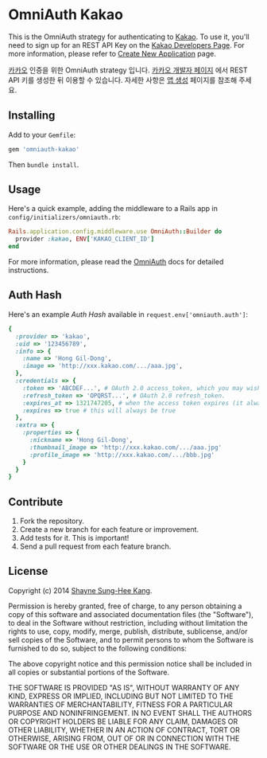 # OmniAuth Kakao

This is the OmniAuth strategy for authenticating to [Kakao](http://www.kakao.com/). To
use it, you'll need to sign up for an REST API Key on the [Kakao Developers Page](http://developers.kakao.com). For more information, please refer to [Create New Application](https://developers.kakao.com/docs/restapi#시작하기-앱-생성) page.

[카카오](http://www.kakao.com/) 인증을 위한 OmniAuth strategy 입니다.
[카카오 개발자 페이지](http://developers.kakao.com) 에서 REST API 키를 생성한 뒤 이용할 수 있습니다. 자세한 사항은 [앱 생성](https://developers.kakao.com/docs/restapi#시작하기-앱-생성) 페이지를 참조해 주세요.

## Installing

Add to your `Gemfile`:

```ruby
gem 'omniauth-kakao'
```

Then `bundle install`.

## Usage

Here's a quick example, adding the middleware to a Rails app in `config/initializers/omniauth.rb`:

```ruby
Rails.application.config.middleware.use OmniAuth::Builder do
  provider :kakao, ENV['KAKAO_CLIENT_ID']
end
```

For more information, please read the [OmniAuth](https://github.com/intridea/omniauth) docs for detailed instructions.

## Auth Hash

Here's an example *Auth Hash* available in `request.env['omniauth.auth']`:

```ruby
{
  :provider => 'kakao',
  :uid => '123456789',
  :info => {
    :name => 'Hong Gil-Dong',
    :image => 'http://xxx.kakao.com/.../aaa.jpg',
  },
  :credentials => {
    :token => 'ABCDEF...', # OAuth 2.0 access_token, which you may wish to store.
    :refresh_token => 'OPQRST...', # OAuth 2.0 refresh_token.
    :expires_at => 1321747205, # when the access token expires (it always will)
    :expires => true # this will always be true
  },
  :extra => {
    :properties => {
      :nickname => 'Hong Gil-Dong',
      :thumbnail_image => 'http://xxx.kakao.com/.../aaa.jpg'
      :profile_image => 'http://xxx.kakao.com/.../bbb.jpg'
    }
  }
}
```

## Contribute

1. Fork the repository.
1. Create a new branch for each feature or improvement.
1. Add tests for it. This is important!
1. Send a pull request from each feature branch.

## License

Copyright (c) 2014 [Shayne Sung-Hee Kang](http://medium.com/@shaynekang).

Permission is hereby granted, free of charge, to any person obtaining a copy of this software and associated documentation files (the "Software"), to deal in the Software without restriction, including without limitation the rights to use, copy, modify, merge, publish, distribute, sublicense, and/or sell copies of the Software, and to permit persons to whom the Software is furnished to do so, subject to the following conditions:

The above copyright notice and this permission notice shall be included in all copies or substantial portions of the Software.

THE SOFTWARE IS PROVIDED "AS IS", WITHOUT WARRANTY OF ANY KIND, EXPRESS OR IMPLIED, INCLUDING BUT NOT LIMITED TO THE WARRANTIES OF MERCHANTABILITY, FITNESS FOR A PARTICULAR PURPOSE AND NONINFRINGEMENT. IN NO EVENT SHALL THE AUTHORS OR COPYRIGHT HOLDERS BE LIABLE FOR ANY CLAIM, DAMAGES OR OTHER LIABILITY, WHETHER IN AN ACTION OF CONTRACT, TORT OR OTHERWISE, ARISING FROM, OUT OF OR IN CONNECTION WITH THE SOFTWARE OR THE USE OR OTHER DEALINGS IN THE SOFTWARE.
